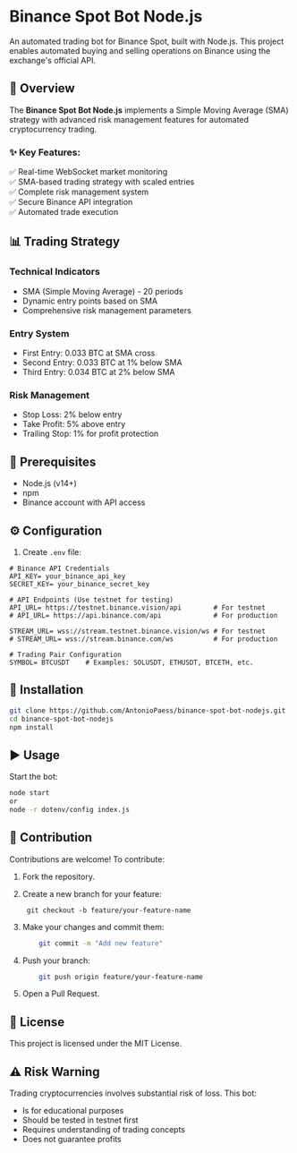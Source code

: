 # Binance Spot Bot Node.js

An automated trading bot for Binance Spot, built with Node.js.
This project enables automated buying and selling operations on Binance using the exchange's official API.

## 📌 Overview

The **Binance Spot Bot Node.js** implements a Simple Moving Average (SMA) strategy with advanced risk management features for automated cryptocurrency trading.

### ✨ Key Features:
✅ Real-time WebSocket market monitoring  
✅ SMA-based trading strategy with scaled entries  
✅ Complete risk management system  
✅ Secure Binance API integration  
✅ Automated trade execution

## 📊 Trading Strategy

### Technical Indicators
- SMA (Simple Moving Average) - 20 periods
- Dynamic entry points based on SMA
- Comprehensive risk management parameters

### Entry System
- First Entry: 0.033 BTC at SMA cross
- Second Entry: 0.033 BTC at 1% below SMA
- Third Entry: 0.034 BTC at 2% below SMA

### Risk Management
- Stop Loss: 2% below entry
- Take Profit: 5% above entry
- Trailing Stop: 1% for profit protection

## 🔧 Prerequisites

- Node.js (v14+)
- npm
- Binance account with API access

## ⚙️ Configuration

1. Create `.env` file:
```env
# Binance API Credentials
API_KEY= your_binance_api_key
SECRET_KEY= your_binance_secret_key

# API Endpoints (Use testnet for testing)
API_URL= https://testnet.binance.vision/api        # For testnet
# API_URL= https://api.binance.com/api             # For production

STREAM_URL= wss://stream.testnet.binance.vision/ws # For testnet
# STREAM_URL= wss://stream.binance.com/ws          # For production

# Trading Pair Configuration
SYMBOL= BTCUSDT    # Examples: SOLUSDT, ETHUSDT, BTCETH, etc.

```

## 🚀 Installation

```bash
git clone https://github.com/AntonioPaess/binance-spot-bot-nodejs.git
cd binance-spot-bot-nodejs
npm install
```

## ▶️ Usage

Start the bot:
```bash
node start 
or
node -r dotenv/config index.js
```

## 🤝 Contribution

Contributions are welcome! To contribute:

1. Fork the repository.
2. Create a new branch for your feature:

        git checkout -b feature/your-feature-name

3. Make your changes and commit them:
    ```sh
        git commit -m "Add new feature"

4. Push your branch:
    ```sh
        git push origin feature/your-feature-name

5. Open a Pull Request.

## 📜 License

This project is licensed under the MIT License.

## ⚠️ Risk Warning

Trading cryptocurrencies involves substantial risk of loss. This bot:
- Is for educational purposes
- Should be tested in testnet first
- Requires understanding of trading concepts
- Does not guarantee profits